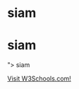 # siam
<h1>siam</h1>
"><script>alert(1)</script>
<a src="https://www.google.com">siam</a>

<a href="https://www.w3schools.com">Visit W3Schools.com!</a>
